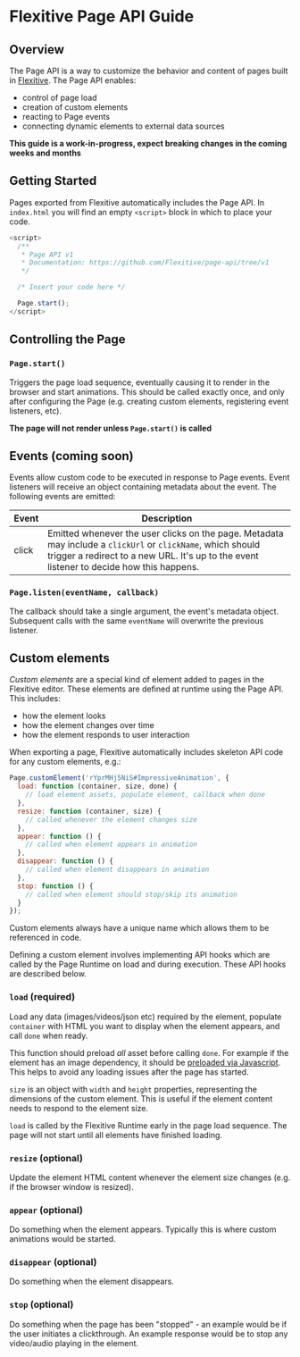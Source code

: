 # Flexitive Page API Guide

## Overview
The Page API is a way to customize the behavior and content of pages built in [Flexitive](https://flexitive.com). The Page API enables:

* control of page load
* creation of custom elements
* reacting to Page events
* connecting dynamic elements to external data sources

**This guide is a work-in-progress, expect breaking changes in the coming weeks and months**

## Getting Started
Pages exported from Flexitive automatically includes the Page API. In `index.html` you will find an empty `<script>` block in which to place your code.

```javascript
<script>
  /**
   * Page API v1
   * Documentation: https://github.com/Flexitive/page-api/tree/v1
   */

  /* Insert your code here */

  Page.start();
</script>
```

## Controlling the Page

### `Page.start()`
Triggers the page load sequence, eventually causing it to render in the browser and start animations. This should be called exactly once, and only after configuring the Page (e.g. creating custom elements, registering event listeners, etc).

**The page will not render unless `Page.start()` is called**

## Events (coming soon)
Events allow custom code to be executed in response to Page events. Event listeners will receive an object containing metadata about the event. The following events are emitted:

| Event | Description |
| --- | --- |
| click | Emitted whenever the user clicks on the page. Metadata may include a `clickUrl` or `clickName`, which should trigger a redirect to a new URL. It's up to the event listener to decide how this happens. |

### `Page.listen(eventName, callback)`
The callback should take a single argument, the event's metadata object. Subsequent calls with the same `eventName` will overwrite the previous listener.

## Custom elements
*Custom elements* are a special kind of element added to pages in the Flexitive editor. These elements are defined at runtime using the Page API. This includes:

* how the element looks
* how the element changes over time
* how the element responds to user interaction

When exporting a page, Flexitive automatically includes skeleton API code for any custom elements, e.g.:

```javascript
Page.customElement('rYprMHj5NiS#ImpressiveAnimation', {
  load: function (container, size, done) {
    // load element assets, populate element, callback when done
  },
  resize: function (container, size) {
    // called whenever the element changes size
  },
  appear: function () {
    // called when element appears in animation
  },
  disappear: function () {
    // called when element disappears in animation
  },
  stop: function () {
    // called when element should stop/skip its animation
  }
});
```

Custom elements always have a unique name which allows them to be referenced in code.

Defining a custom element involves implementing API hooks which are called by the Page Runtime on load and during execution. These API hooks are described below.

### `load` (required)
Load any data (images/videos/json etc) required by the element, populate `container` with HTML you want to display when the element appears, and call `done` when ready.

This function should preload *all* asset before calling `done`. For example if the element has an image dependency, it should be [preloaded via Javascript](http://blog.teamtreehouse.com/learn-asynchronous-image-loading-javascript). This helps to avoid any loading issues after the page has started.

`size` is an object with `width` and `height` properties, representing the dimensions of the custom element. This is useful if the element content needs to respond to the element size.

`load` is called by the Flexitive Runtime early in the page load sequence. The page will not start until all elements have finished loading.

### `resize` (optional)
Update the element HTML content whenever the element size changes (e.g. if the browser window is resized).

### `appear` (optional)
Do something when the element appears. Typically this is where custom animations would be started.

### `disappear` (optional)
Do something when the element disappears.

### `stop` (optional)
Do something when the page has been "stopped" - an example would be if the user initiates a clickthrough. An example response would be to stop any video/audio playing in the element.
